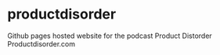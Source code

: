 # productdisorder
Github pages hosted website for the podcast Product Distorder
Productdisorder.com
